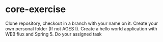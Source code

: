 # core-exercise

Clone repository, checkout in a branch with your name on it.
Create your own personal folder (If not AGES I).
Create a hello world application with WEB flux and Spring 5.
Do your assigned task

